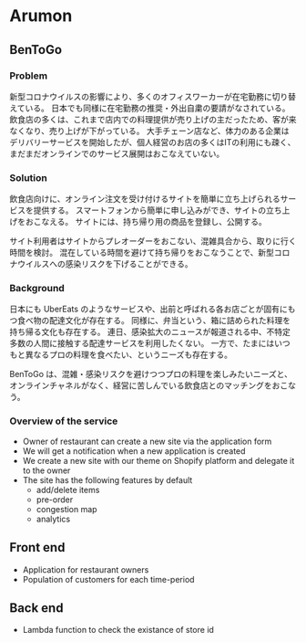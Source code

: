 # Arumon
## BenToGo
### Problem
新型コロナウイルスの影響により、多くのオフィスワーカーが在宅勤務に切り替えている。
日本でも同様に在宅勤務の推奨・外出自粛の要請がなされている。
飲食店の多くは、これまで店内での料理提供が売り上げの主だったため、客が来なくなり、売り上げが下がっている。
大手チェーン店など、体力のある企業はデリバリーサービスを開始したが、個人経営のお店の多くはITの利用にも疎く、まだまだオンラインでのサービス展開はおこなえていない。

### Solution
飲食店向けに、オンライン注文を受け付けるサイトを簡単に立ち上げられるサービスを提供する。
スマートフォンから簡単に申し込みができ、サイトの立ち上げをおこなえる。
サイトには、持ち帰り用の商品を登録し、公開する。

サイト利用者はサイトからプレオーダーをおこない、混雑具合から、取りに行く時間を検討。
混在している時間を避けて持ち帰りをおこなうことで、新型コロナウイルスへの感染リスクを下げることができる。

### Background
日本にも UberEats のようなサービスや、出前と呼ばれる各お店ごとが固有にもつ食べ物の配達文化が存在する。
同様に、弁当という、箱に詰められた料理を持ち帰る文化も存在する。
連日、感染拡大のニュースが報道される中、不特定多数の人間に接触する配達サービスを利用したくない。
一方で、たまにはいつもと異なるプロの料理を食べたい、というニーズも存在する。

BenToGo は、混雑・感染リスクを避けつつプロの料理を楽しみたいニーズと、オンラインチャネルがなく、経営に苦しんでいる飲食店とのマッチングをおこなう。

### Overview of the service
- Owner of restaurant can create a new site via the application form
- We will get a notification when a new application is created
- We create a new site with our theme on Shopify platform and delegate it to the owner
- The site has the following features by default
  + add/delete items
  + pre-order
  + congestion map
  + analytics


## Front end
- Application for restaurant owners
- Population of customers for each time-period

## Back end
- Lambda function to check the existance of store id